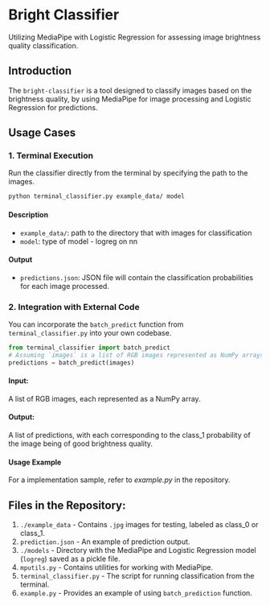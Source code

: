 # Bright Classifier
Utilizing MediaPipe with Logistic Regression for assessing image brightness quality classification.

## Introduction
The `bright-classifier` is a tool designed to classify images based on the brightness quality, by using MediaPipe for image processing and Logistic Regression for predictions.

## Usage Cases
### 1. Terminal Execution
Run the classifier directly from the terminal by specifying the path to the images.
```bash
python terminal_classifier.py example_data/ model
```
#### Description
- `example_data/`: path to the directory that with images for classification
- `model`: type of model - logreg on nn
#### Output
- `predictions.json`: JSON file will contain the classification probabilities for each image processed.

### 2. Integration with External Code
You can incorporate the `batch_predict` function from `terminal_classifier.py` into your own codebase.
```python
from terminal_classifier import batch_predict
# Assuming `images` is a list of RGB images represented as NumPy arrays
predictions = batch_predict(images)
```
#### Input:
A list of RGB images, each represented as a NumPy array.
#### Output:
A list of predictions, with each corresponding to the class_1 probability of the image being of good brightness quality.
#### Usage Example
For a implementation sample, refer to _example.py_ in the repository.


## Files in the Repository:
1. `./example_data` - Contains `.jpg` images for testing, labeled as class_0 or class_1.
2. `prediction.json` - An example of prediction output.
3. `./models` - Directory with the MediaPipe and Logistic Regression model (`logreg`) saved as a pickle file.
4. `mputils.py` - Contains utilities for working with MediaPipe.
5. `terminal_classifier.py` - The script for running classification from the terminal.
6. `example.py` - Provides an example of using `batch_prediction` function.





